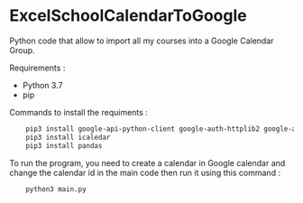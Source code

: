 # ExcelSchoolCalendarToGoogle

Python code that allow to import all my courses into a Google Calendar Group.

Requirements :
- Python 3.7
- pip 

Commands to install the requiments :

```bash
    pip3 install google-api-python-client google-auth-httplib2 google-auth-oauthlib
    pip3 install icaledar
    pip3 install pandas
```

To run the program, you need to create a calendar in Google calendar and change the calendar id in the main code then run it using this command :

```bash
    python3 main.py
```